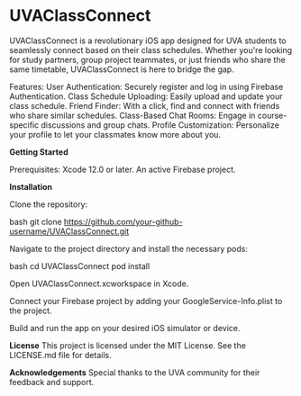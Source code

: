 # UVAClassConnect

UVAClassConnect is a revolutionary iOS app designed for UVA students to seamlessly connect based on their class schedules. Whether you're looking for study partners, group project teammates, or just friends who share the same timetable, UVAClassConnect is here to bridge the gap.

Features:
User Authentication: Securely register and log in using Firebase Authentication.
Class Schedule Uploading: Easily upload and update your class schedule.
Friend Finder: With a click, find and connect with friends who share similar schedules.
Class-Based Chat Rooms: Engage in course-specific discussions and group chats.
Profile Customization: Personalize your profile to let your classmates know more about you.

**Getting Started**

Prerequisites:
Xcode 12.0 or later.
An active Firebase project.

**Installation**

Clone the repository:

bash
git clone https://github.com/your-github-username/UVAClassConnect.git

Navigate to the project directory and install the necessary pods:

bash
cd UVAClassConnect
pod install

Open UVAClassConnect.xcworkspace in Xcode.

Connect your Firebase project by adding your GoogleService-Info.plist to the project.

Build and run the app on your desired iOS simulator or device.

**License**
This project is licensed under the MIT License. See the LICENSE.md file for details.

**Acknowledgements**
Special thanks to the UVA community for their feedback and support.

